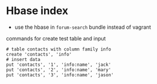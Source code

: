 # Hbase index

- use the hbase in `forum-search` bundle instead of vagrant

commands for create test table and input

````
# table contacts with column family info
create 'contacts', 'info'
# insert data
put 'contacts', '1', 'info:name', 'jack'
put 'contacts', '2', 'info:name', 'mary'
put 'contacts', '3', 'info:name', 'jason'
````
